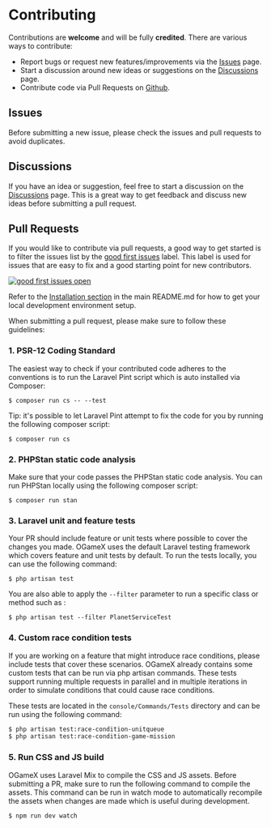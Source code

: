# Contributing
Contributions are **welcome** and will be fully **credited**. There are various ways to contribute:

- Report bugs or request new features/improvements via the [Issues](https://github.com/lanedirt/ogamex/issues) page.
- Start a discussion around new ideas or suggestions on the [Discussions](https://github.com/lanedirt/ogamex/discussions) page.
- Contribute code via Pull Requests on [Github](https://github.com/lanedirt/ogamex).

## Issues
Before submitting a new issue, please check the issues and pull requests to avoid duplicates.

## Discussions
If you have an idea or suggestion, feel free to start a discussion on the [Discussions](https://github.com/lanedirt/ogamex/discussions) page. This is a great way to get feedback and discuss new ideas before submitting a pull request.

## Pull Requests
If you would like to contribute via pull requests, a good way to get started is to filter the issues list by the [good first issues](https://github.com/lanedirt/OGameX/labels/good%20first%20issue) label. This label is used for issues that are easy to fix and a good starting point for new contributors.

[![good first issues open](https://img.shields.io/github/issues/lanedirt/OGameX/good%20first%20issue.svg?logo=github)](https://github.com/lanedirt/OGameX/issues?q=is%3Aopen+is%3Aissue+label%3A"good+first+issue")

Refer to the [Installation section](https://github.com/lanedirt/OGameX#installation) in the main README.md for how to get your local development environment setup.

When submitting a pull request, please make sure to follow these guidelines:

### 1. PSR-12 Coding Standard
The easiest way to check if your contributed code adheres to the conventions is to run the Laravel Pint script which is auto installed via Composer:

```
$ composer run cs -- --test
```

Tip: it's possible to let Laravel Pint attempt to fix the code for you by running the following composer script:

```
$ composer run cs
```

### 2. PHPStan static code analysis
Make sure that your code passes the PHPStan static code analysis. You can run PHPStan locally using the following composer script:

```
$ composer run stan
```

### 3. Laravel unit and feature tests
Your PR should include feature or unit tests where possible to cover the changes you made. OGameX uses the default Laravel testing framework which covers feature and unit tests by default.
To run the tests locally, you can use the following command:

```
$ php artisan test
```

You are also able to apply the `--filter` parameter to run a specific class or method such as :

```
$ php artisan test --filter PlanetServiceTest
```

### 4. Custom race condition tests
If you are working on a feature that might introduce race conditions, please include tests that cover these scenarios. OGameX already contains some custom tests that can be run via php artisan commands. These tests support running multiple requests in parallel and in multiple iterations in order to simulate conditions that could cause race conditions.

These tests are located in the `console/Commands/Tests` directory and can be run using the following command:

```bash
$ php artisan test:race-condition-unitqueue
$ php artisan test:race-condition-game-mission
```

### 5. Run CSS and JS build
OGameX uses Laravel Mix to compile the CSS and JS assets. Before submitting a PR, make sure to run the following command to compile the assets.
This command can be run in watch mode to automatically recompile the assets when changes are made which is useful during development.

```
$ npm run dev watch
```